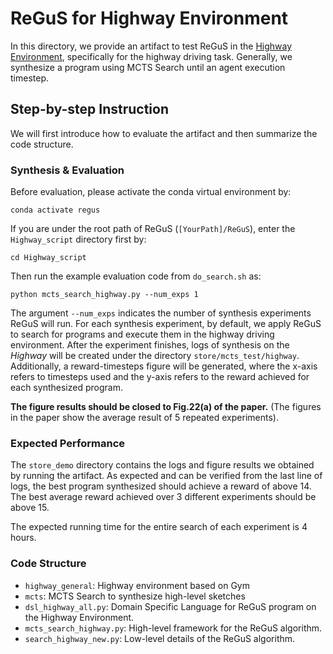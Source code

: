 # ReGuS for Highway Environment

In this directory, we provide an artifact to test ReGuS in the [Highway Environment](https://github.com/Farama-Foundation/HighwayEnv), specifically for the highway driving task. Generally, we synthesize a program using MCTS Search until an agent execution timestep.

## Step-by-step Instruction

We will first introduce how to evaluate the artifact and then summarize the code structure.

### Synthesis & Evaluation

Before evaluation, please activate the conda virtual environment by:
```
conda activate regus
```

If you are under the root path of ReGuS (```[YourPath]/ReGuS```), enter the ```Highway_script``` directory first by:
```
cd Highway_script
```

Then run the example evaluation code from ```do_search.sh``` as:
```
python mcts_search_highway.py --num_exps 1
```

The argument ```--num_exps``` indicates the number of synthesis experiments ReGuS will run. For each synthesis experiment, by default, we apply ReGuS to search for programs and execute them in the highway driving environment. After the experiment finishes, logs of synthesis on the *Highway* will be created under the directory ```store/mcts_test/highway```. Additionally, a reward-timesteps figure will be generated, where the x-axis refers to timesteps used and the y-axis refers to the reward achieved for each synthesized program.

**The figure results should be closed to Fig.22(a) of the paper.** (The figures in the paper show the average result of 5 repeated experiments).

### Expected Performance

The ```store_demo``` directory contains the logs and figure results we obtained by running the artifact. As expected and can be verified from the last line of logs, the best program synthesized should achieve a reward of above 14. The best average reward achieved over 3 different experiments should be above 15.

The expected running time for the entire search of each experiment is 4 hours.

### Code Structure

- ```highway_general```: Highway environment based on Gym
- ```mcts```: MCTS Search to synthesize high-level sketches
- ```dsl_highway_all.py```: Domain Specific Language for ReGuS program on the Highway Environment.
- ```mcts_search_highway.py```: High-level framework for the ReGuS algorithm.
- ```search_highway_new.py```: Low-level details of the ReGuS algorithm.